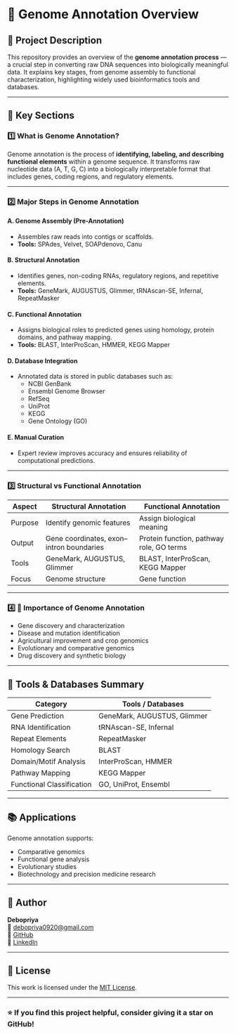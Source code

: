 # 🧬 Genome Annotation Overview

## 📘 Project Description
This repository provides an overview of the **genome annotation process** — a crucial step in converting raw DNA sequences into biologically meaningful data. It explains key stages, from genome assembly to functional characterization, highlighting widely used bioinformatics tools and databases.

---

## 🧪 Key Sections

### 1️⃣ What is Genome Annotation?
Genome annotation is the process of **identifying, labeling, and describing functional elements** within a genome sequence. It transforms raw nucleotide data (A, T, G, C) into a biologically interpretable format that includes genes, coding regions, and regulatory elements.

---

### 2️⃣ Major Steps in Genome Annotation

#### **A. Genome Assembly (Pre-Annotation)**
- Assembles raw reads into contigs or scaffolds.
- **Tools:** SPAdes, Velvet, SOAPdenovo, Canu

#### **B. Structural Annotation**
- Identifies genes, non-coding RNAs, regulatory regions, and repetitive elements.  
- **Tools:** GeneMark, AUGUSTUS, Glimmer, tRNAscan-SE, Infernal, RepeatMasker

#### **C. Functional Annotation**
- Assigns biological roles to predicted genes using homology, protein domains, and pathway mapping.  
- **Tools:** BLAST, InterProScan, HMMER, KEGG Mapper

#### **D. Database Integration**
- Annotated data is stored in public databases such as:
  - NCBI GenBank  
  - Ensembl Genome Browser  
  - RefSeq  
  - UniProt  
  - KEGG  
  - Gene Ontology (GO)

#### **E. Manual Curation**
- Expert review improves accuracy and ensures reliability of computational predictions.

---

### 3️⃣ Structural vs Functional Annotation

| Aspect | Structural Annotation | Functional Annotation |
|--------|-----------------------|-----------------------|
| Purpose | Identify genomic features | Assign biological meaning |
| Output | Gene coordinates, exon–intron boundaries | Protein function, pathway role, GO terms |
| Tools | GeneMark, AUGUSTUS, Glimmer | BLAST, InterProScan, KEGG Mapper |
| Focus | Genome structure | Gene function |

---

### 4️⃣ 🧫 Importance of Genome Annotation
- Gene discovery and characterization  
- Disease and mutation identification  
- Agricultural improvement and crop genomics  
- Evolutionary and comparative genomics  
- Drug discovery and synthetic biology  

---

## 🧰 Tools & Databases Summary
| Category | Tools / Databases |
|-----------|------------------|
| Gene Prediction | GeneMark, AUGUSTUS, Glimmer |
| RNA Identification | tRNAscan-SE, Infernal |
| Repeat Elements | RepeatMasker |
| Homology Search | BLAST |
| Domain/Motif Analysis | InterProScan, HMMER |
| Pathway Mapping | KEGG Mapper |
| Functional Classification | GO, UniProt, Ensembl |

---

## 📚 Applications
Genome annotation supports:
- Comparative genomics  
- Functional gene analysis  
- Evolutionary studies  
- Biotechnology and precision medicine research  

---

## 🧠 Author
**Debopriya**  
📧 [debopriya0920@gmail.com](mailto:debopriya0920@gmail.com)  
🔗 [GitHub](https://github.com/DEBOPRIYA2320)  
🔗 [LinkedIn](https://www.linkedin.com/in/debopriya2320)

---

## 🪪 License
This work is licensed under the [MIT License](LICENSE).

---

### ⭐ If you find this project helpful, consider giving it a star on GitHub!
